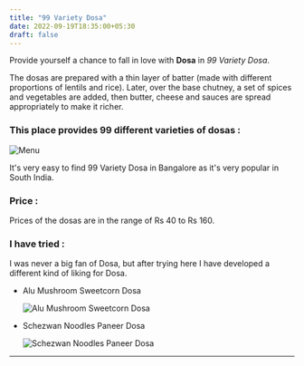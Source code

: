 ```yaml
---
title: "99 Variety Dosa"
date: 2022-09-19T18:35:00+05:30
draft: false
---
```


Provide yourself a chance to fall in love with **Dosa** in *99 Variety Dosa*.

The dosas are prepared with a thin layer of batter (made with different proportions of lentils and rice). Later, over the base chutney, a set of spices and vegetables are added, then butter, cheese and sauces are spread appropriately to make it richer.


### This place provides 99 different varieties of dosas :

![Menu](/images/99_variety_dosa/menu.jpg)

It's very easy to find 99 Variety Dosa in Bangalore as it's very popular in South India.


### Price :

Prices of the dosas are in the range of Rs 40 to Rs 160.


### I have tried :

I was never a big fan of Dosa, but after trying here I have developed a different kind of liking for Dosa.

  - Alu Mushroom Sweetcorn Dosa

    ![Alu Mushroom Sweetcorn Dosa](/images/99_variety_dosa/Alu%20Mushroom%20Sweetcorn%20Dosa%20.jpg)

  - Schezwan Noodles Paneer Dosa
  
    ![Schezwan Noodles Paneer Dosa](/images/99_variety_dosa/Schezwan%20Noodles%20Paneer%20Dosa.jpg)


---